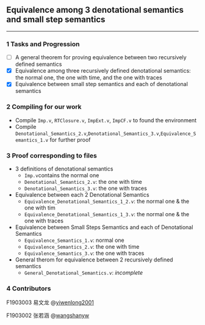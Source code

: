 ## Equivalence among 3 denotational semantics and small step semantics
---
### 1 Tasks and Progression
- [ ] A general theorem for proving equivalence between two recursively defined semantics
- [x] Equivalence among three recursively defined denotational semantics: the normal one, the one with time, and the one with traces 
- [x] Equivalence between small step semantics and each of denotational semantics
### 2 Compiling for our work
- Compile `Imp.v`, `RTClosure.v`, `ImpExt.v`, `ImpCF.v` to found the environment
- Compile `Denotational_Semantics_2.v`,`Denotational_Semantics_3.v`,`Equivalence_Semantics_1.v` for further proof
### 3 Proof corresponding to files
- 3 definitions of denotational semantics
  - `Imp.v`contains the normal one
  - `Denotational_Semantics_2.v`: the one with time
  - `Denotational_Semantics_3.v`: the one with traces
- Equivalence between each 2 Denotational Semantics
  - `Equivalence_Denotational_Semantics_1_2.v`: the normal one & the one with tim
  - `Equivalence_Denotational_Semantics_1_3.v`: the normal one & the one with traces
- Equivalence between Small Steps Semantics and each of Denotational Semantics
  - `Equivalence_Semantics_1.v`: normal one
  - `Equivalence_Semantics_2.v`: the one with time
  - `Equivalence_Semantics_3.v`: the one with traces
- General therom for equivalence between 2 recursively defined semantics
  - `General_Denotational_Semantics.v`: *incomplete*
### 4 Contributors
F1903003 易文龙 @[yiwenlong2001](https://github.com/yiwenlong2001)

F1903002 张若涵 @[wangshanyw](https://github.com/wangshanyw)

